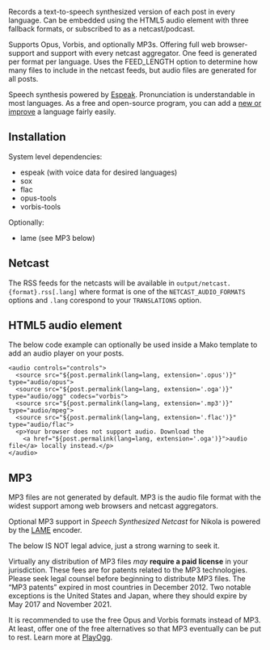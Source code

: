 Records a text-to-speech synthesized version of each post in every
language. Can be embedded using the HTML5 audio element with three
fallback formats, or subscribed to as a netcast/podcast.

Supports Opus, Vorbis, and optionally MP3s. Offering full web
browser-support and support with every netcast aggregator. One feed
is generated per format per language. Uses the FEED_LENGTH option to
determine how many files to include in the netcast feeds, but audio
files are generated for all posts.

Speech synthesis powered by [Espeak](http://espeak.sf.net).
Pronunciation is understandable in most languages. As a free and
open-source program, you can add a [new or improve](http://espeak.sourceforge.net/add_language.html)
a language fairly easily.

## Installation

System level dependencies:

* espeak (with voice data for desired languages)
* sox
* flac
* opus-tools
* vorbis-tools

Optionally:

* lame (see MP3 below)

## Netcast

The RSS feeds for the netcasts will be available in
`output/netcast.{format}.rss[.lang]` where format is one of the
`NETCAST_AUDIO_FORMATS` options and `.lang`  corespond to your
`TRANSLATIONS` option.

## HTML5 audio element

The below code example can optionally be used inside a Mako
template to add an audio player on your posts.

    <audio controls="controls">
      <source src="${post.permalink(lang=lang, extension='.opus')}" type="audio/opus">
      <source src="${post.permalink(lang=lang, extension='.oga')}" type="audio/ogg" codecs="vorbis">
      <source src="${post.permalink(lang=lang, extension='.mp3')}" type="audio/mpeg">
      <source src="${post.permalink(lang=lang, extension='.flac')}" type="audio/flac">
      <p>Your browser does not support audio. Download the
        <a href="${post.permalink(lang=lang, extension='.oga')}">audio file</a> locally instead.</p>
    </audio>

## MP3

MP3 files are not generated by default. MP3 is the audio file format
with the widest support among web browsers and netcast aggregators.

Optional MP3 support in *Speech Synthesized Netcast* for Nikola is
powered by the [LAME](http://lame.sf.net) encoder.

The below IS NOT legal advice, just a strong warning to seek it.

Virtually any distribution of MP3 files *may* **require a paid
license** in your jurisdiction. These fees are for patents related
to the MP3 technologies. Please seek legal counsel before beginning
to distribute MP3 files. The “MP3 patents” expired in most countries
in December 2012. Two notable exceptions is the United States and
Japan, where they should expire by May 2017 and November 2021.

It is recommended to use the free Opus and Vorbis formats instead
of MP3. At least, offer one of the free alternatives so that MP3
eventually can be put to rest. Learn more at [PlayOgg](http://playogg.org).
